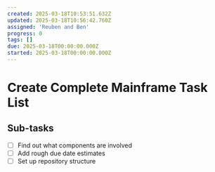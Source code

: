 ```yaml
---
created: 2025-03-18T10:53:51.632Z
updated: 2025-03-18T10:56:42.760Z
assigned: 'Reuben and Ben'
progress: 0
tags: []
due: 2025-03-18T00:00:00.000Z
started: 2025-03-18T00:00:00.000Z
---
```


# Create Complete Mainframe Task List

## Sub-tasks

- [ ] Find out what components are involved
- [ ] Add rough due date estimates
- [ ] Set up repository structure
